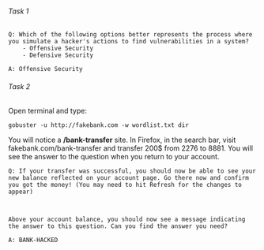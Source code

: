 ###### Task 1

```
Q: Which of the following options better represents the process where you simulate a hacker's actions to find vulnerabilities in a system?
 	- Offensive Security
 	- Defensive Security
 	
A: Offensive Security
```

###### Task 2

Open terminal and type:
```
gobuster -u http://fakebank.com -w wordlist.txt dir
```

You will notice a **/bank-transfer** site. In Firefox, in the search bar, visit fakebank.com/bank-transfer and transfer 200$ from 2276 to 8881. You will see the answer to the question when you return to your account.

```
Q: If your transfer was successful, you should now be able to see your new balance reflected on your account page. Go there now and confirm you got the money! (You may need to hit Refresh for the changes to appear)

  

Above your account balance, you should now see a message indicating the answer to this question. Can you find the answer you need?

A: BANK-HACKED
```